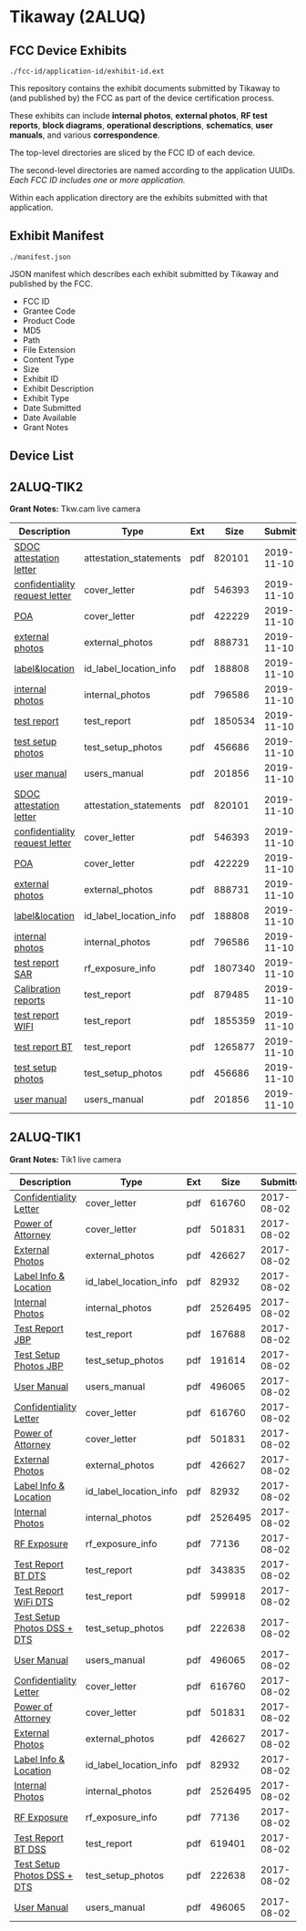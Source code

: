 # Tikaway (2ALUQ)
## FCC Device Exhibits

```
./fcc-id/application-id/exhibit-id.ext
```

This repository contains the exhibit documents submitted by Tikaway to (and published by) the FCC as part of the device certification process.

These exhibits can include **internal photos**, **external photos**, **RF test reports**, **block diagrams**, **operational descriptions**, **schematics**, **user manuals**, and various **correspondence**.

The top-level directories are sliced by the FCC ID of each device.

The second-level directories are named according to the application UUIDs. *Each FCC ID includes one or more application.*

Within each application directory are the exhibits submitted with that application. 

## Exhibit Manifest

```
./manifest.json
```

JSON manifest which describes each exhibit submitted by Tikaway and published by the FCC.

- FCC ID
- Grantee Code
- Product Code
- MD5
- Path
- File Extension
- Content Type
- Size
- Exhibit ID
- Exhibit Description
- Exhibit Type
- Date Submitted
- Date Available
- Grant Notes

## Device List
## 2ALUQ-TIK2
**Grant Notes:** Tkw.cam live camera

| Description | Type | Ext | Size | Submitted | Available |
| ----------- | ---- | --- | ---- | --------- | --------- |
| [SDOC attestation letter](2ALUQ-TIK2/3581b6566d8e7219029fbb9c7b6c3710/4510117.pdf) | attestation_statements | pdf | 820101 | 2019-11-10 | 2019-11-10 |
| [confidentiality request letter](2ALUQ-TIK2/3581b6566d8e7219029fbb9c7b6c3710/4510113.pdf) | cover_letter | pdf | 546393 | 2019-11-10 | 2019-11-10 |
| [POA](2ALUQ-TIK2/3581b6566d8e7219029fbb9c7b6c3710/4510114.pdf) | cover_letter | pdf | 422229 | 2019-11-10 | 2019-11-10 |
| [external photos](2ALUQ-TIK2/3581b6566d8e7219029fbb9c7b6c3710/4510110.pdf) | external_photos | pdf | 888731 | 2019-11-10 | 2019-11-10 |
| [label&location](2ALUQ-TIK2/3581b6566d8e7219029fbb9c7b6c3710/4510112.pdf) | id_label_location_info | pdf | 188808 | 2019-11-10 | 2019-11-10 |
| [internal photos](2ALUQ-TIK2/3581b6566d8e7219029fbb9c7b6c3710/4510111.pdf) | internal_photos | pdf | 796586 | 2019-11-10 | 2019-11-10 |
| [test report](2ALUQ-TIK2/3581b6566d8e7219029fbb9c7b6c3710/4510131.pdf) | test_report | pdf | 1850534 | 2019-11-10 | 2019-11-10 |
| [test setup photos](2ALUQ-TIK2/3581b6566d8e7219029fbb9c7b6c3710/4510120.pdf) | test_setup_photos | pdf | 456686 | 2019-11-10 | 2019-11-10 |
| [user manual](2ALUQ-TIK2/3581b6566d8e7219029fbb9c7b6c3710/4510121.pdf) | users_manual | pdf | 201856 | 2019-11-10 | 2019-11-10 |
| [SDOC attestation letter](2ALUQ-TIK2/d246730c928706aac28b432954d68c0c/4510117.pdf) | attestation_statements | pdf | 820101 | 2019-11-10 | 2019-11-10 |
| [confidentiality request letter](2ALUQ-TIK2/d246730c928706aac28b432954d68c0c/4510113.pdf) | cover_letter | pdf | 546393 | 2019-11-10 | 2019-11-10 |
| [POA](2ALUQ-TIK2/d246730c928706aac28b432954d68c0c/4510114.pdf) | cover_letter | pdf | 422229 | 2019-11-10 | 2019-11-10 |
| [external photos](2ALUQ-TIK2/d246730c928706aac28b432954d68c0c/4510110.pdf) | external_photos | pdf | 888731 | 2019-11-10 | 2019-11-10 |
| [label&location](2ALUQ-TIK2/d246730c928706aac28b432954d68c0c/4510112.pdf) | id_label_location_info | pdf | 188808 | 2019-11-10 | 2019-11-10 |
| [internal photos](2ALUQ-TIK2/d246730c928706aac28b432954d68c0c/4510111.pdf) | internal_photos | pdf | 796586 | 2019-11-10 | 2019-11-10 |
| [test report SAR](2ALUQ-TIK2/d246730c928706aac28b432954d68c0c/4510116.pdf) | rf_exposure_info | pdf | 1807340 | 2019-11-10 | 2019-11-10 |
| [Calibration reports](2ALUQ-TIK2/d246730c928706aac28b432954d68c0c/4510115.pdf) | test_report | pdf | 879485 | 2019-11-10 | 2019-11-10 |
| [test report WIFI](2ALUQ-TIK2/d246730c928706aac28b432954d68c0c/4510118.pdf) | test_report | pdf | 1855359 | 2019-11-10 | 2019-11-10 |
| [test report BT](2ALUQ-TIK2/d246730c928706aac28b432954d68c0c/4510119.pdf) | test_report | pdf | 1265877 | 2019-11-10 | 2019-11-10 |
| [test setup photos](2ALUQ-TIK2/d246730c928706aac28b432954d68c0c/4510120.pdf) | test_setup_photos | pdf | 456686 | 2019-11-10 | 2019-11-10 |
| [user manual](2ALUQ-TIK2/d246730c928706aac28b432954d68c0c/4510121.pdf) | users_manual | pdf | 201856 | 2019-11-10 | 2019-11-10 |
## 2ALUQ-TIK1
**Grant Notes:** Tik1 live camera

| Description | Type | Ext | Size | Submitted | Available |
| ----------- | ---- | --- | ---- | --------- | --------- |
| [Confidentiality Letter](2ALUQ-TIK1/36653c716cbfc68f7921ea6f5351a1e7/3493444.pdf) | cover_letter | pdf | 616760 | 2017-08-02 | 2017-08-02 |
| [Power of Attorney](2ALUQ-TIK1/36653c716cbfc68f7921ea6f5351a1e7/3493445.pdf) | cover_letter | pdf | 501831 | 2017-08-02 | 2017-08-02 |
| [External Photos](2ALUQ-TIK1/36653c716cbfc68f7921ea6f5351a1e7/3493441.pdf) | external_photos | pdf | 426627 | 2017-08-02 | 2017-08-02 |
| [Label Info & Location](2ALUQ-TIK1/36653c716cbfc68f7921ea6f5351a1e7/3493443.pdf) | id_label_location_info | pdf | 82932 | 2017-08-02 | 2017-08-02 |
| [Internal Photos](2ALUQ-TIK1/36653c716cbfc68f7921ea6f5351a1e7/3493442.pdf) | internal_photos | pdf | 2526495 | 2017-08-02 | 2017-08-02 |
| [Test Report JBP](2ALUQ-TIK1/36653c716cbfc68f7921ea6f5351a1e7/3493519.pdf) | test_report | pdf | 167688 | 2017-08-02 | 2017-08-02 |
| [Test Setup Photos JBP](2ALUQ-TIK1/36653c716cbfc68f7921ea6f5351a1e7/3493520.pdf) | test_setup_photos | pdf | 191614 | 2017-08-02 | 2017-08-02 |
| [User Manual](2ALUQ-TIK1/36653c716cbfc68f7921ea6f5351a1e7/3493450.pdf) | users_manual | pdf | 496065 | 2017-08-02 | 2017-08-02 |
| [Confidentiality Letter](2ALUQ-TIK1/68477fc81e33148d482c1bb2d03abf78/3493444.pdf) | cover_letter | pdf | 616760 | 2017-08-02 | 2017-08-02 |
| [Power of Attorney](2ALUQ-TIK1/68477fc81e33148d482c1bb2d03abf78/3493445.pdf) | cover_letter | pdf | 501831 | 2017-08-02 | 2017-08-02 |
| [External Photos](2ALUQ-TIK1/68477fc81e33148d482c1bb2d03abf78/3493441.pdf) | external_photos | pdf | 426627 | 2017-08-02 | 2017-08-02 |
| [Label Info & Location](2ALUQ-TIK1/68477fc81e33148d482c1bb2d03abf78/3493443.pdf) | id_label_location_info | pdf | 82932 | 2017-08-02 | 2017-08-02 |
| [Internal Photos](2ALUQ-TIK1/68477fc81e33148d482c1bb2d03abf78/3493442.pdf) | internal_photos | pdf | 2526495 | 2017-08-02 | 2017-08-02 |
| [RF Exposure](2ALUQ-TIK1/68477fc81e33148d482c1bb2d03abf78/3493446.pdf) | rf_exposure_info | pdf | 77136 | 2017-08-02 | 2017-08-02 |
| [Test Report BT DTS](2ALUQ-TIK1/68477fc81e33148d482c1bb2d03abf78/3493447.pdf) | test_report | pdf | 343835 | 2017-08-02 | 2017-08-02 |
| [Test Report WiFi DTS](2ALUQ-TIK1/68477fc81e33148d482c1bb2d03abf78/3493448.pdf) | test_report | pdf | 599918 | 2017-08-02 | 2017-08-02 |
| [Test Setup Photos DSS + DTS](2ALUQ-TIK1/68477fc81e33148d482c1bb2d03abf78/3493449.pdf) | test_setup_photos | pdf | 222638 | 2017-08-02 | 2017-08-02 |
| [User Manual](2ALUQ-TIK1/68477fc81e33148d482c1bb2d03abf78/3493450.pdf) | users_manual | pdf | 496065 | 2017-08-02 | 2017-08-02 |
| [Confidentiality Letter](2ALUQ-TIK1/8a01a28c9523d8154f8f7875f08a4c0c/3493444.pdf) | cover_letter | pdf | 616760 | 2017-08-02 | 2017-08-02 |
| [Power of Attorney](2ALUQ-TIK1/8a01a28c9523d8154f8f7875f08a4c0c/3493445.pdf) | cover_letter | pdf | 501831 | 2017-08-02 | 2017-08-02 |
| [External Photos](2ALUQ-TIK1/8a01a28c9523d8154f8f7875f08a4c0c/3493441.pdf) | external_photos | pdf | 426627 | 2017-08-02 | 2017-08-02 |
| [Label Info & Location](2ALUQ-TIK1/8a01a28c9523d8154f8f7875f08a4c0c/3493443.pdf) | id_label_location_info | pdf | 82932 | 2017-08-02 | 2017-08-02 |
| [Internal Photos](2ALUQ-TIK1/8a01a28c9523d8154f8f7875f08a4c0c/3493442.pdf) | internal_photos | pdf | 2526495 | 2017-08-02 | 2017-08-02 |
| [RF Exposure](2ALUQ-TIK1/8a01a28c9523d8154f8f7875f08a4c0c/3493446.pdf) | rf_exposure_info | pdf | 77136 | 2017-08-02 | 2017-08-02 |
| [Test Report BT DSS](2ALUQ-TIK1/8a01a28c9523d8154f8f7875f08a4c0c/3493476.pdf) | test_report | pdf | 619401 | 2017-08-02 | 2017-08-02 |
| [Test Setup Photos DSS + DTS](2ALUQ-TIK1/8a01a28c9523d8154f8f7875f08a4c0c/3493449.pdf) | test_setup_photos | pdf | 222638 | 2017-08-02 | 2017-08-02 |
| [User Manual](2ALUQ-TIK1/8a01a28c9523d8154f8f7875f08a4c0c/3493450.pdf) | users_manual | pdf | 496065 | 2017-08-02 | 2017-08-02 |
